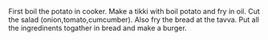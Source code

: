 First boil the potato in cooker.
Make a tikki with boil potato  and fry in oil.
Cut the salad (onion,tomato,cumcumber).
Also fry the bread at the tavva.
Put all the ingredinents togather in bread and make a burger.
